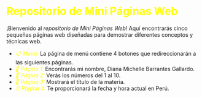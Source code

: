 # <span style="color:yellow">Repositorio de Mini Páginas Web</span>

¡Bienvenido al *repositorio de Mini Páginas Web*! Aquí encontrarás cinco pequeñas páginas web diseñadas para demostrar diferentes conceptos y técnicas web.

- *<span style="color:yellow">📋 Menú:</span>* La página de menú contiene 4 botones que redireccionarán a las siguientes páginas.
- *<span style="color:yellow">📄 Página 1:</span>* Encontrarás mi nombre, Diana Michelle Barrantes Gallardo.
- *<span style="color:yellow">🔢 Página 2:</span>* Verás los números del 1 al 10.
- *<span style="color:yellow">📘 Página 3:</span>* Mostrará el título de la materia.
- *<span style="color:yellow">⏰ Página 4:</span>* Te proporcionará la fecha y hora actual en Perú.